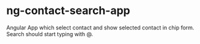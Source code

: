 # ng-contact-search-app
Angular App which select contact and show selected contact in chip form. Search should start typing with @.
